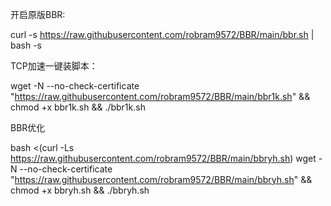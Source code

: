 开启原版BBR:

curl -s https://raw.githubusercontent.com/robram9572/BBR/main/bbr.sh | bash -s


TCP加速一键装脚本：

wget -N --no-check-certificate "https://raw.githubusercontent.com/robram9572/BBR/main/bbr1k.sh" && chmod +x bbr1k.sh && ./bbr1k.sh


BBR优化

bash <(curl -Ls https://raw.githubusercontent.com/robram9572/BBR/main/bbryh.sh)
wget -N --no-check-certificate "https://raw.githubusercontent.com/robram9572/BBR/main/bbryh.sh" && chmod +x bbryh.sh && ./bbryh.sh

